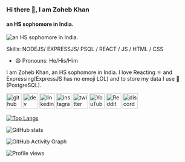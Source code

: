 ### Hi there 👋, I am Zoheb Khan
#### an HS sophomore in India.
![an HS sophomore in India.](https://pbs.twimg.com/profile_banners/1375146830321741827/1619454459/1500x500)


Skills: NODEJS/ EXPRESSJS/ PSQL / REACT / JS / HTML / CSS

- 😄 Pronouns: He/His/Him 

I am Zoheb Khan, an HS sophomore in India. I love Reacting ⚛️  and Expressing(ExpressJS has no emoji LOL) and to store my data I use 🐘 (PostgreSQL).

[<img src='https://cdn.jsdelivr.net/npm/simple-icons@3.0.1/icons/github.svg' alt='github' height='40'>](https://github.com/ZohebMOPO)  [<img src='https://cdn.jsdelivr.net/npm/simple-icons@3.0.1/icons/dev-dot-to.svg' alt='dev' height='40'>](https://dev.to/zohebkhan)  [<img src='https://cdn.jsdelivr.net/npm/simple-icons@3.0.1/icons/linkedin.svg' alt='linkedin' height='40'>](https://www.linkedin.com/in/zoheb-khan-4417101b9/)  [<img src='https://cdn.jsdelivr.net/npm/simple-icons@3.0.1/icons/instagram.svg' alt='instagram' height='40'>](https://www.instagram.com/zoheb.tsx/)  [<img src='https://cdn.jsdelivr.net/npm/simple-icons@3.0.1/icons/twitter.svg' alt='twitter' height='40'>](https://twitter.com/ZohebKh03784087)  [<img src='https://cdn.jsdelivr.net/npm/simple-icons@3.0.1/icons/youtube.svg' alt='YouTube' height='40'>](https://www.youtube.com/channel/UCV6E1_21vkosIVUabvYwlgw)  [<img src='https://cdn.jsdelivr.net/npm/simple-icons@3.0.1/icons/reddit.svg' alt='Reddit' height='40'>](https://www.reddit.com/user/TemperatureSuperb612)  [<img src='https://cdn.jsdelivr.net/npm/simple-icons@3.0.1/icons/discord.svg' alt='discord' height='40'>](https://discord.gg/ebMsPKpkBu)  

[![Top Langs](https://github-readme-stats.vercel.app/api/top-langs/?username=ZohebMOPO)](https://github.com/anuraghazra/github-readme-stats)

![GitHub stats](https://github-readme-stats.vercel.app/api?username=ZohebMOPO&show_icons=true)  

![GitHub Activity Graph](https://activity-graph.herokuapp.com/graph?username=ZohebMOPO)  

![Profile views](https://gpvc.arturio.dev/ZohebMOPO)  
